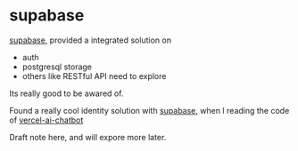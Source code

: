 # supabase
[supabase](https://supabase.com/), provided a integrated solution on 
- auth
- postgresql storage
- others like RESTful API need to explore  

Its really good to be awared of.

Found a really cool identity solution with [supabase](https://supabase.com/), when I reading the code of [vercel-ai-chatbot](https://github.com/supabase-community/vercel-ai-chatbot)

Draft note here, and will expore more later.
